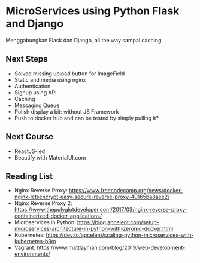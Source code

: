 # MicroServices using Python Flask and Django

Menggabungkan Flask dan Django, all the way sampai caching

## Next Steps

- Solved missing upload button for ImageField
- Static and media using nginx
- Authentication
- Signup using API
- Caching
- Messaging Queue
- Polish display a bit: without JS Framework
- Push to docker hub and can be tested by simply pulling it?

## Next Course
- ReactJS-ied
- Beautify with MaterialUI.com 

## Reading List

- Nginx Reverse Proxy: https://www.freecodecamp.org/news/docker-nginx-letsencrypt-easy-secure-reverse-proxy-40165ba3aee2/
- Nginx Reverse Proxy 2: https://www.thepolyglotdeveloper.com/2017/03/nginx-reverse-proxy-containerized-docker-applications/
- Microservices in Python: https://blog.apcelent.com/setup-microservices-architecture-in-python-with-zeromq-docker.html
- Kubernetes: https://dev.to/apcelent/scaling-python-microservices-with-kubernetes-b9m
- Vagrant: https://www.mattlayman.com/blog/2019/web-development-environments/